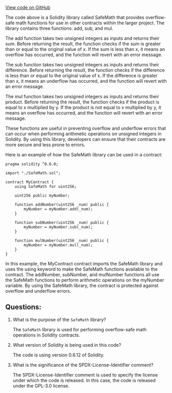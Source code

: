 [View code on GitHub](zoo-labs/zoo/blob/master/contracts/src/uniswapv2/libraries/SafeMath.sol)

The code above is a Solidity library called SafeMath that provides overflow-safe math functions for use in other contracts within the larger project. The library contains three functions: add, sub, and mul. 

The add function takes two unsigned integers as inputs and returns their sum. Before returning the result, the function checks if the sum is greater than or equal to the original value of x. If the sum is less than x, it means an overflow has occurred, and the function will revert with an error message.

The sub function takes two unsigned integers as inputs and returns their difference. Before returning the result, the function checks if the difference is less than or equal to the original value of x. If the difference is greater than x, it means an underflow has occurred, and the function will revert with an error message.

The mul function takes two unsigned integers as inputs and returns their product. Before returning the result, the function checks if the product is equal to x multiplied by y. If the product is not equal to x multiplied by y, it means an overflow has occurred, and the function will revert with an error message.

These functions are useful in preventing overflow and underflow errors that can occur when performing arithmetic operations on unsigned integers in Solidity. By using this library, developers can ensure that their contracts are more secure and less prone to errors. 

Here is an example of how the SafeMath library can be used in a contract:

```
pragma solidity ^0.6.0;

import "./SafeMath.sol";

contract MyContract {
    using SafeMath for uint256;

    uint256 public myNumber;

    function addNumber(uint256 _num) public {
        myNumber = myNumber.add(_num);
    }

    function subNumber(uint256 _num) public {
        myNumber = myNumber.sub(_num);
    }

    function mulNumber(uint256 _num) public {
        myNumber = myNumber.mul(_num);
    }
}
```

In this example, the MyContract contract imports the SafeMath library and uses the using keyword to make the SafeMath functions available to the contract. The addNumber, subNumber, and mulNumber functions all use the SafeMath functions to perform arithmetic operations on the myNumber variable. By using the SafeMath library, the contract is protected against overflow and underflow errors.
## Questions: 
 1. What is the purpose of the `SafeMath` library?
    
    The `SafeMath` library is used for performing overflow-safe math operations in Solidity contracts.

2. What version of Solidity is being used in this code?
    
    The code is using version 0.6.12 of Solidity.

3. What is the significance of the SPDX-License-Identifier comment?
    
    The SPDX-License-Identifier comment is used to specify the license under which the code is released. In this case, the code is released under the GPL-3.0 license.